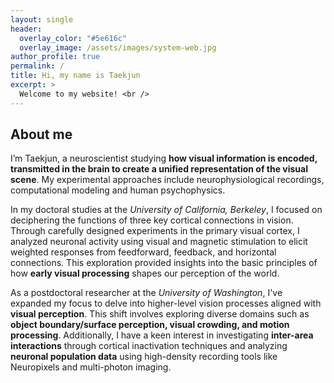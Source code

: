```yaml
---
layout: single
header:
  overlay_color: "#5e616c"
  overlay_image: /assets/images/system-web.jpg
author_profile: true
permalink: /
title: Hi, my name is Taekjun
excerpt: >
  Welcome to my website! <br />
---
```


## About me
I’m Taekjun, a neuroscientist studying **how visual information is encoded, transmitted in the brain to create a unified representation of the visual scene**.
My experimental approaches include neurophysiological recordings, computational modeling and human psychophysics. 

In my doctoral studies at the *University of California, Berkeley*, I focused on deciphering the functions of three key cortical connections in vision. Through carefully designed experiments in the primary visual cortex, I analyzed neuronal activity using visual and magnetic stimulation to elicit weighted responses from feedforward, feedback, and horizontal connections. This exploration provided insights into the basic principles of how **early visual processing** shapes our perception of the world.

As a postdoctoral researcher at the *University of Washington*, I've expanded my focus to delve into higher-level vision processes aligned with **visual perception**. This shift involves exploring diverse domains such as **object boundary/surface perception, visual crowding, and motion processing**. Additionally, I have a keen interest in investigating **inter-area interactions** through cortical inactivation techniques and analyzing **neuronal population data** using high-density recording tools like Neuropixels and multi-photon imaging.
